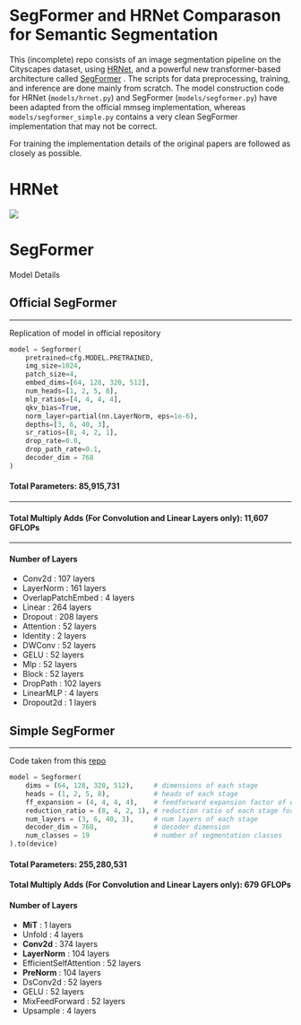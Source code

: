 # SegFormer and HRNet Comparason for Semantic Segmentation

 This (incomplete) repo consists of an image segmentation pipeline on the Cityscapes dataset, using [HRNet](https://github.com/HRNet/HRNet-Semantic-Segmentation), and a powerful new transformer-based architecture called [SegFormer](https://github.com/NVlabs/SegFormer) . The scripts for data preprocessing, training, and inference are done mainly from scratch. The model construction code for HRNet (`models/hrnet.py`) and SegFormer (`models/segformer.py`) have been adapted from the official mmseg implementation, whereas `models/segformer_simple.py` contains a very clean SegFormer implementation that may not be correct. 
 
For training the implementation details of the original papers are followed as closely as possible. 
 
 
#  HRNet

 
 ![](src/stuttgart_hrnet_w48_sample.gif)



# SegFormer



Model Details


##  Official SegFormer
----------------------------------------------------------------------------------------------------

Replication of model in official repository

```python
model = Segformer(
    pretrained=cfg.MODEL.PRETRAINED,
    img_size=1024,
    patch_size=4, 
    embed_dims=[64, 128, 320, 512], 
    num_heads=[1, 2, 5, 8], 
    mlp_ratios=[4, 4, 4, 4],
    qkv_bias=True, 
    norm_layer=partial(nn.LayerNorm, eps=1e-6), 
    depths=[3, 6, 40, 3], 
    sr_ratios=[8, 4, 2, 1],
    drop_rate=0.0, 
    drop_path_rate=0.1,
    decoder_dim = 768
)

```

#### Total Parameters: 85,915,731
----------------------------------------------------------------------------------------------------
#### Total Multiply Adds (For Convolution and Linear Layers only): 11,607 GFLOPs
----------------------------------------------------------------------------------------------------
#### Number of Layers
- Conv2d : 107 layers   
- LayerNorm : 161 layers   
- OverlapPatchEmbed : 4 layers   
- Linear : 264 layers   
- Dropout : 208 layers   
- Attention : 52 layers   
- Identity : 2 layers   
- DWConv : 52 layers   
- GELU : 52 layers   
- Mlp : 52 layers   
- Block : 52 layers   
- DropPath : 102 layers   
- LinearMLP : 4 layers   
- Dropout2d : 1 layers


## Simple SegFormer 
----------------------------------------------------------------------------------------------------

Code taken from this [repo](https://github.com/lucidrains/segformer-pytorch)


```python
model = Segformer(
    dims = (64, 128, 320, 512),     # dimensions of each stage
    heads = (1, 2, 5, 8),           # heads of each stage
    ff_expansion = (4, 4, 4, 4),    # feedforward expansion factor of each stage
    reduction_ratio = (8, 4, 2, 1), # reduction ratio of each stage for efficient attention
    num_layers = (3, 6, 40, 3),     # num layers of each stage
    decoder_dim = 768,              # decoder dimension
    num_classes = 19                # number of segmentation classes
).to(device)
```


#### Total Parameters: 255,280,531

#### Total Multiply Adds (For Convolution and Linear Layers only): 679 GFLOPs

#### Number of Layers
- **MiT** : 1 layers   
- Unfold : 4 layers   
- **Conv2d** : 374 layers   
- **LayerNorm** : 104 layers   
- EfficientSelfAttention : 52 layers   
- **PreNorm** : 104 layers   
- DsConv2d : 52 layers   
- GELU : 52 layers   
- MixFeedForward : 52 layers   
- Upsample : 4 layers

